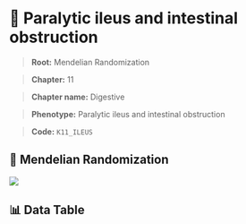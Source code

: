 # 🧪 Paralytic ileus and intestinal obstruction

> **Root:** Mendelian Randomization

> **Chapter:** 11  

> **Chapter name:** Digestive

> **Phenotype:** Paralytic ileus and intestinal obstruction  

> **Code:** `K11_ILEUS`

## 🧬 Mendelian Randomization  

<img src="/MR/Figures/Forward/K11_ILEUS.png"/>

## 📊 Data Table

<CsvTableMRF src="/MR/Data/Forward/K11_ILEUS.csv"/>
